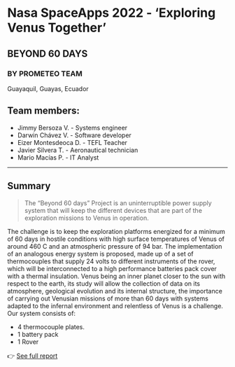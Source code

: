 # Nasa SpaceApps 2022 - ‘Exploring Venus Together’
## BEYOND 60 DAYS
### BY PROMETEO TEAM
Guayaquil, Guayas, Ecuador

## Team members:
- Jimmy Bersoza V. - Systems engineer
- Darwin Chávez V. - Software developer
- Eizer Montesdeoca D. - TEFL Teacher
- Javier Silvera T. - Aeronautical technician
- Mario Macías P. - IT Analyst
------------

## Summary

> The “Beyond 60 days” Project is an uninterruptible power supply system that will keep the different devices that are part of the exploration missions to Venus in operation.

The challenge is to keep the exploration platforms energized for a minimum of 60 days in hostile conditions with high surface temperatures of Venus of around 460 C and an atmospheric pressure of 94 bar.
 The implementation of an analogous energy system is proposed, made up of a set of thermocouples that supply 24 volts to different instruments of the rover, which will be interconnected to a high performance batteries pack cover with a thermal insulation.
Venus being an inner planet closer to the sun with respect to the earth, its study will allow the collection of data on its atmosphere, geological evolution and its internal structure, the importance of carrying out Venusian missions of more than 60 days with systems adapted to the infernal environment and relentless of Venus is a challenge.
 Our system consists of:
- 4 thermocouple plates.
- 1 battery pack
- 1 Rover

👉 [See full report](https://github.com/winsis/Nasa-SpaceApps-2022---Exploring-Venus-Together-/blob/main/Documentaci%C3%B3n/Report%20Beyond%2060%20dyas.pdf "See full report")
